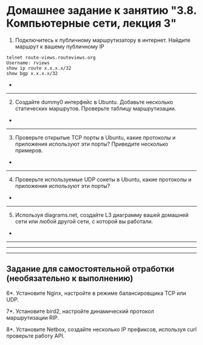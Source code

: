 # Домашнее задание к занятию "3.8. Компьютерные сети, лекция 3"

1. Подключитесь к публичному маршрутизатору в интернет. Найдите маршрут к вашему публичному IP
```
telnet route-views.routeviews.org
Username: rviews
show ip route x.x.x.x/32
show bgp x.x.x.x/32
```
-
___
2. Создайте dummy0 интерфейс в Ubuntu. Добавьте несколько статических маршрутов. Проверьте таблицу маршрутизации.
-
___
3. Проверьте открытые TCP порты в Ubuntu, какие протоколы и приложения используют эти порты? Приведите несколько примеров.
-
___
4. Проверьте используемые UDP сокеты в Ubuntu, какие протоколы и приложения используют эти порты?
-
___
5. Используя diagrams.net, создайте L3 диаграмму вашей домашней сети или любой другой сети, с которой вы работали.
-
___
___
___
## Задание для самостоятельной отработки (необязательно к выполнению)

6*. Установите Nginx, настройте в режиме балансировщика TCP или UDP.

7*. Установите bird2, настройте динамический протокол маршрутизации RIP.

8*. Установите Netbox, создайте несколько IP префиксов, используя curl проверьте работу API.
